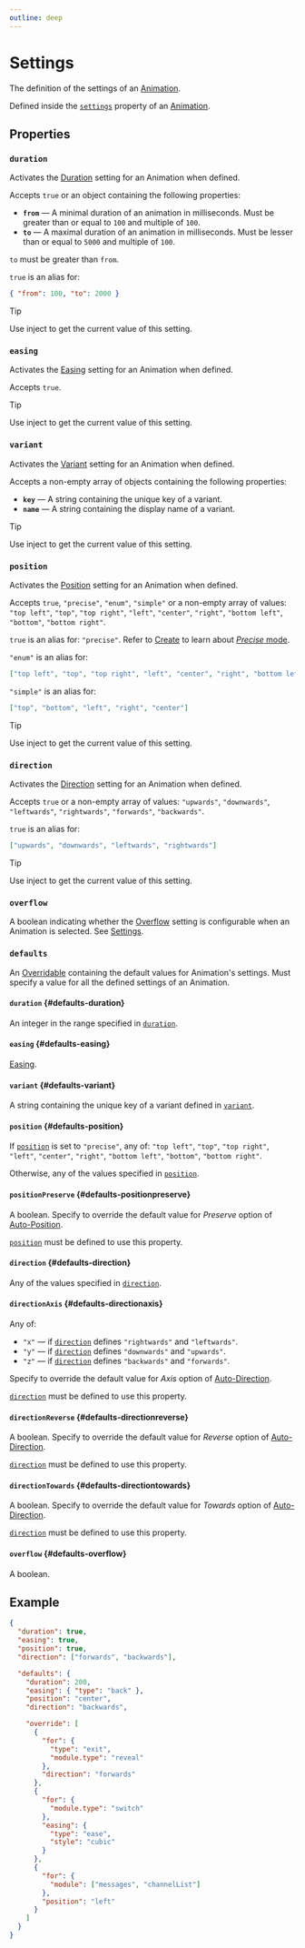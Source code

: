 ```yaml
---
outline: deep
---
```


# Settings

The definition of the settings of an [Animation](./animation).

Defined inside the [`settings`](./animation#settings) property of an [Animation](./animation).

## Properties

### `duration` <Badge type="info" text="optional" />

Activates the [Duration](/usage/animation-settings#duration) setting for an Animation when defined.

Accepts `true` or an object containing the following properties:
- **`from`** — A minimal duration of an animation in milliseconds. Must be greater than or equal to `100` and multiple of `100`.
- **`to`** — A maximal duration of an animation in milliseconds. Must be lesser than or equal to `5000` and multiple of `100`.

`to` must be greater than `from`.

`true` is an alias for:
```json
{ "from": 100, "to": 2000 }
```

> [!TIP]
> Use inject <InjectRef inject="duration" /> to get the current value of this setting.

### `easing` <Badge type="info" text="optional" />

Activates the [Easing](/usage/advanced-animation-settings#easing) setting for an Animation when defined.

Accepts `true`.

> [!TIP]
> Use inject <InjectRef inject="easing" /> to get the current value of this setting.

### `variant` <Badge type="info" text="optional" />

Activates the [Variant](/usage/animation-settings#variant) setting for an Animation when defined.

Accepts a non-empty array of objects containing the following properties:
- **`key`** — A string containing the unique key of a variant.
- **`name`** — A string containing the display name of a variant.

> [!TIP]
> Use inject <InjectRef inject="variant" /> to get the current value of this setting.

### `position` <Badge type="info" text="optional" />

Activates the [Position](/usage/animation-settings#position) setting for an Animation when defined.

Accepts `true`, `"precise"`, `"enum"`, `"simple"` or a non-empty array of values:
`"top left"`, `"top"`, `"top right"`, `"left"`, `"center"`, `"right"`,
`"bottom left"`, `"bottom"`, `"bottom right"`.

`true` is an alias for: `"precise"`. Refer to [Create](/create/settings#position) to learn about [_Precise_ mode](/create/settings#position-precise).

`"enum"` is an alias for:
```json
["top left", "top", "top right", "left", "center", "right", "bottom left", "bottom", "bottom right"]
```

`"simple"` is an alias for:
```json
["top", "bottom", "left", "right", "center"]
```

> [!TIP]
> Use inject <InjectRef inject="position" /> to get the current value of this setting.

### `direction` <Badge type="info" text="optional" />

Activates the [Direction](/usage/animation-settings#direction) setting for an Animation when defined.

Accepts `true` or a non-empty array of values: `"upwards"`, `"downwards"`, `"leftwards"`, `"rightwards"`,
`"forwards"`, `"backwards"`.

`true` is an alias for:
```json
["upwards", "downwards", "leftwards", "rightwards"]
```

> [!TIP]
> Use inject <InjectRef inject="direction" /> to get the current value of this setting.

### `overflow` <Badge type="info" text="optional" />

A boolean indicating whether the [Overflow](/usage/advanced-animation-settings#overflow) setting
is configurable when an Animation is selected. See [Settings](/create/settings#overflow).

### `defaults`

An [Overridable](/create/overridables) containing the default values for Animation's settings.
Must specify a value for all the defined settings of an Animation.

#### `duration` {#defaults-duration}

An integer in the range specified in [`duration`](#duration).

#### `easing` {#defaults-easing}

[Easing](./easing).

#### `variant` {#defaults-variant}

A string containing the unique key of a variant defined in [`variant`](#variant).

#### `position` {#defaults-position}

If [`position`](#position) is set to `"precise"`, any of:
`"top left"`, `"top"`, `"top right"`, `"left"`, `"center"`, `"right"`,
`"bottom left"`, `"bottom"`, `"bottom right"`.

Otherwise, any of the values specified in [`position`](#position).

#### `positionPreserve` <Badge type="info" text="optional" /> {#defaults-positionpreserve}

A boolean. Specify to override the default value for _Preserve_ option of [Auto-Position](/usage/animation-settings#position-auto).

[`position`](#position) must be defined to use this property.

#### `direction` {#defaults-direction}

Any of the values specified in [`direction`](#direction).

#### `directionAxis` <Badge type="info" text="optional" /> {#defaults-directionaxis}

Any of:
- `"x"` — if [`direction`](#direction) defines `"rightwards"` and `"leftwards"`.
- `"y"` — if [`direction`](#direction) defines `"downwards"` and `"upwards"`.
- `"z"` — if [`direction`](#direction) defines `"backwards"` and `"forwards"`.

Specify to override the default value for _Axis_ option of [Auto-Direction](/usage/animation-settings#direction-auto).

[`direction`](#direction) must be defined to use this property.

#### `directionReverse` <Badge type="info" text="optional" /> {#defaults-directionreverse}

A boolean. Specify to override the default value for _Reverse_ option of [Auto-Direction](/usage/animation-settings#direction-auto).

[`direction`](#direction) must be defined to use this property.

#### `directionTowards` <Badge type="info" text="optional" /> {#defaults-directiontowards}

A boolean. Specify to override the default value for _Towards_ option of [Auto-Direction](/usage/animation-settings#direction-auto).

[`direction`](#direction) must be defined to use this property.

#### `overflow` {#defaults-overflow}

A boolean.

## Example

```json
{
  "duration": true,
  "easing": true,
  "position": true,
  "direction": ["forwards", "backwards"],

  "defaults": {
    "duration": 200,
    "easing": { "type": "back" },
    "position": "center",
    "direction": "backwards",

    "override": [
      {
        "for": {
          "type": "exit",
          "module.type": "reveal"
        },
        "direction": "forwards"
      },
      {
        "for": {
          "module.type": "switch"
        },
        "easing": {
          "type": "ease",
          "style": "cubic"
        }
      },
      {
        "for": {
          "module": ["messages", "channelList"]
        },
        "position": "left"
      }
    ]
  }
}
```
